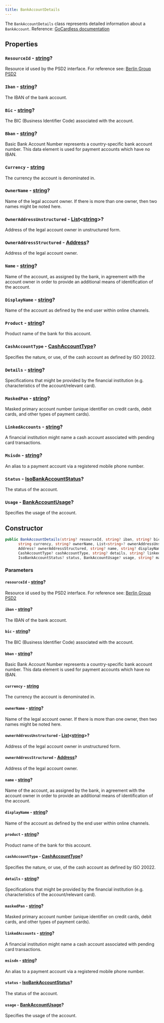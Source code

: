 ```yaml
---
title: BankAccountDetails
---
```


The `BankAccountDetails` class represents detailed information about a `BankAccount`. Reference: [GoCardless documentation](https://developer.gocardless.com/bank-account-data/account-details)

## Properties

### `ResourceId` - [string](https://learn.microsoft.com/en-us/dotnet/csharp/language-reference/builtin-types/reference-types#the-string-type)?

Resource id used by the PSD2 interface. For reference see: [Berlin Group PSD2](https://www.berlin-group.org/_files/ugd/c2914b_fec1852ec9c640568f5c0b420acf67d2.pdf)

### `Iban` - [string](https://learn.microsoft.com/en-us/dotnet/csharp/language-reference/builtin-types/reference-types#the-string-type)?

The IBAN of the bank account.

### `Bic` - [string](https://learn.microsoft.com/en-us/dotnet/csharp/language-reference/builtin-types/reference-types#the-string-type)?

The BIC (Business Identifier Code) associated with the account.

### `Bban` - [string](https://learn.microsoft.com/en-us/dotnet/csharp/language-reference/builtin-types/reference-types#the-string-type)?

Basic Bank Account Number represents a country-specific bank account number. This data element is used for payment accounts which have no IBAN.

### `Currency` - [string](https://learn.microsoft.com/en-us/dotnet/csharp/language-reference/builtin-types/reference-types#the-string-type)

The currency the account is denominated in.

### `OwnerName` - [string](https://learn.microsoft.com/en-us/dotnet/csharp/language-reference/builtin-types/reference-types#the-string-type)?

Name of the legal account owner. If there is more than one owner, then two names might be noted here.

### `OwnerAddressUnstructured` - [List](https://learn.microsoft.com/en-us/dotnet/api/system.collections.generic.list-1)\<[string](https://learn.microsoft.com/en-us/dotnet/csharp/language-reference/builtin-types/reference-types#the-string-type)\>?

Address of the legal account owner in unstructured form.

### `OwnerAddressStructured` - [Address](/docs/api-reference/responses/address)?

Address of the legal account owner.

### `Name` - [string](https://learn.microsoft.com/en-us/dotnet/csharp/language-reference/builtin-types/reference-types#the-string-type)?

Name of the account, as assigned by the bank, in agreement with the account owner in order to provide an additional means of identification of the account.

### `DisplayName` - [string](https://learn.microsoft.com/en-us/dotnet/csharp/language-reference/builtin-types/reference-types#the-string-type)?

Name of the account as defined by the end user within online channels.

### `Product` - [string](https://learn.microsoft.com/en-us/dotnet/csharp/language-reference/builtin-types/reference-types#the-string-type)?

Product name of the bank for this account.

### `CashAccountType` - [CashAccountType](TODO)?

Specifies the nature, or use, of the cash account as defined by ISO 20022.

### `Details` - [string](https://learn.microsoft.com/en-us/dotnet/csharp/language-reference/builtin-types/reference-types#the-string-type)?

Specifications that might be provided by the financial institution (e.g. characteristics of the account/relevant card).

### `MaskedPan` - [string](https://learn.microsoft.com/en-us/dotnet/csharp/language-reference/builtin-types/reference-types#the-string-type)?

Masked primary account number (unique identifier on credit cards, debit cards, and other types of payment cards).

### `LinkedAccounts` - [string](https://learn.microsoft.com/en-us/dotnet/csharp/language-reference/builtin-types/reference-types#the-string-type)?

A financial institution might name a cash account associated with pending card transactions.

### `Msisdn` - [string](https://learn.microsoft.com/en-us/dotnet/csharp/language-reference/builtin-types/reference-types#the-string-type)?

An alias to a payment account via a registered mobile phone number.

### `Status` - [IsoBankAccountStatus](TODO)?

The status of the account.

### `Usage` - [BankAccountUsage](TODO)?

Specifies the usage of the account.

## Constructor

```csharp
public BankAccountDetails(string? resourceId, string? iban, string? bic, string? bban,
      string currency, string? ownerName, List<string>? ownerAddressUnstructured,
      Address? ownerAddressStructured, string? name, string? displayName, string? product,
      CashAccountType? cashAccountType, string? details, string? linkedAccounts,string? msisdn,
      IsoBankAccountStatus? status, BankAccountUsage? usage, string? maskedPan)
```

### Parameters

#### `resourceId` - [string](https://learn.microsoft.com/en-us/dotnet/csharp/language-reference/builtin-types/reference-types#the-string-type)?

Resource id used by the PSD2 interface. For reference see: [Berlin Group PSD2](https://www.berlin-group.org/_files/ugd/c2914b_fec1852ec9c640568f5c0b420acf67d2.pdf)

#### `iban` - [string](https://learn.microsoft.com/en-us/dotnet/csharp/language-reference/builtin-types/reference-types#the-string-type)?

The IBAN of the bank account.

#### `bic` - [string](https://learn.microsoft.com/en-us/dotnet/csharp/language-reference/builtin-types/reference-types#the-string-type)?

The BIC (Business Identifier Code) associated with the account.

#### `bban` - [string](https://learn.microsoft.com/en-us/dotnet/csharp/language-reference/builtin-types/reference-types#the-string-type)?

Basic Bank Account Number represents a country-specific bank account number. This data element is used for payment accounts which have no IBAN.

#### `currency` - [string](https://learn.microsoft.com/en-us/dotnet/csharp/language-reference/builtin-types/reference-types#the-string-type)

The currency the account is denominated in.

#### `ownerName` - [string](https://learn.microsoft.com/en-us/dotnet/csharp/language-reference/builtin-types/reference-types#the-string-type)?

Name of the legal account owner. If there is more than one owner, then two names might be noted here.

#### `ownerAddressUnstructured` - [List](https://learn.microsoft.com/en-us/dotnet/api/system.collections.generic.list-1)\<[string](https://learn.microsoft.com/en-us/dotnet/csharp/language-reference/builtin-types/reference-types#the-string-type)\>?

Address of the legal account owner in unstructured form.

#### `ownerAddressStructured` - [Address](/docs/api-reference/responses/address)?

Address of the legal account owner.

#### `name` - [string](https://learn.microsoft.com/en-us/dotnet/csharp/language-reference/builtin-types/reference-types#the-string-type)?

Name of the account, as assigned by the bank, in agreement with the account owner in order to provide an additional means of identification of the account.

#### `displayName` - [string](https://learn.microsoft.com/en-us/dotnet/csharp/language-reference/builtin-types/reference-types#the-string-type)?

Name of the account as defined by the end user within online channels.

#### `product` - [string](https://learn.microsoft.com/en-us/dotnet/csharp/language-reference/builtin-types/reference-types#the-string-type)?

Product name of the bank for this account.

#### `cashAccountType` - [CashAccountType](TODO)?

Specifies the nature, or use, of the cash account as defined by ISO 20022.

#### `details` - [string](https://learn.microsoft.com/en-us/dotnet/csharp/language-reference/builtin-types/reference-types#the-string-type)?

Specifications that might be provided by the financial institution (e.g. characteristics of the account/relevant card).

#### `maskedPan` - [string](https://learn.microsoft.com/en-us/dotnet/csharp/language-reference/builtin-types/reference-types#the-string-type)?

Masked primary account number (unique identifier on credit cards, debit cards, and other types of payment cards).

#### `linkedAccounts` - [string](https://learn.microsoft.com/en-us/dotnet/csharp/language-reference/builtin-types/reference-types#the-string-type)?

A financial institution might name a cash account associated with pending card transactions.

#### `msisdn` - [string](https://learn.microsoft.com/en-us/dotnet/csharp/language-reference/builtin-types/reference-types#the-string-type)?

An alias to a payment account via a registered mobile phone number.

#### `status` - [IsoBankAccountStatus](TODO)?

The status of the account.

#### `usage` - [BankAccountUsage](TODO)?

Specifies the usage of the account.

